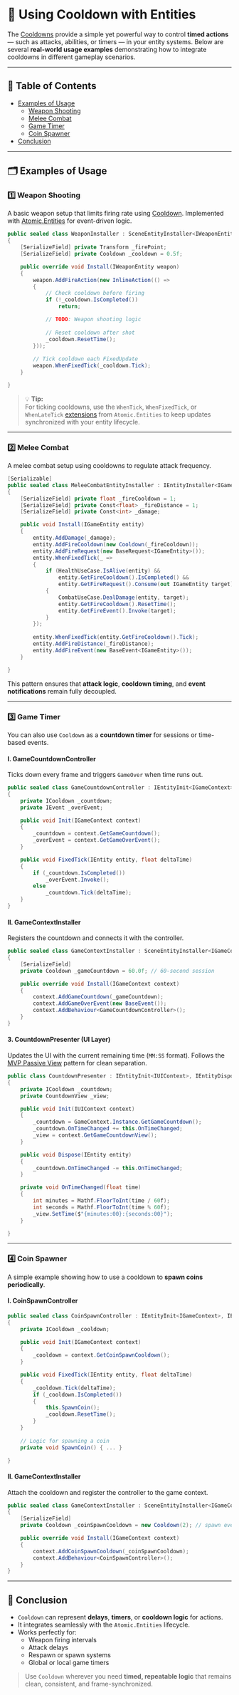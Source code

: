 # 📌 Using Cooldown with Entities

The [Cooldowns](../Elements/Time/Cooldowns.md) provide a simple yet powerful way to control **timed actions** —
such as attacks, abilities, or timers — in your entity systems.
Below are several **real-world usage examples** demonstrating how to integrate cooldowns in different gameplay
scenarios.

---

## 📑 Table of Contents

- [Examples of Usage](#-examples-of-usage)
  - [Weapon Shooting](#ex1)
  - [Melee Combat](#ex2)
  - [Game Timer](#ex3)
  - [Coin Spawner](#ex4)
- [Conclusion](#-conclusion)

---

## 🗂 Examples of Usage

<div id="ex1"></div>

### 1️⃣ Weapon Shooting

A basic weapon setup that limits firing rate using [Cooldown](../Elements/Time/Cooldown.md).
Implemented with [Atomic.Entities](../Entities/Manual.md) for event-driven logic.

```csharp
public sealed class WeaponInstaller : SceneEntityInstaller<IWeaponEntity>
{
    [SerializeField] private Transform _firePoint;
    [SerializeField] private Cooldown _cooldown = 0.5f;

    public override void Install(IWeaponEntity weapon)
    {
        weapon.AddFireAction(new InlineAction(() =>
        {
            // Check cooldown before firing
            if (!_cooldown.IsCompleted())
                return;

            // TODO: Weapon shooting logic
            
            // Reset cooldown after shot
            _cooldown.ResetTime();
        }));
        
        // Tick cooldown each FixedUpdate
        weapon.WhenFixedTick(_cooldown.Tick);
    }

}
```

> 💡 **Tip:**  
> For ticking cooldowns, use the `WhenTick`, `WhenFixedTick`, or
`WhenLateTick` [extensions](../Entities/Lifecycle/Extensions.md) from `Atomic.Entities` 
> to keep updates synchronized with your entity lifecycle.

---

<div id="ex2"></div>

### 2️⃣ Melee Combat

A melee combat setup using cooldowns to regulate attack frequency.

```csharp
[Serializable]
public sealed class MeleeCombatEntityInstaller : IEntityInstaller<IGameEntity>
{
    [SerializeField] private float _fireCooldown = 1;
    [SerializeField] private Const<float> _fireDistance = 1;
    [SerializeField] private Const<int> _damage;

    public void Install(IGameEntity entity)
    {
        entity.AddDamage(_damage);
        entity.AddFireCooldown(new Cooldown(_fireCooldown));
        entity.AddFireRequest(new BaseRequest<IGameEntity>());
        entity.WhenFixedTick(_ =>
        {
            if (HealthUseCase.IsAlive(entity) &&
                entity.GetFireCooldown().IsCompleted() &&
                entity.GetFireRequest().Consume(out IGameEntity target))
            {
                CombatUseCase.DealDamage(entity, target);
                entity.GetFireCooldown().ResetTime();
                entity.GetFireEvent().Invoke(target);
            }
        });
        
        entity.WhenFixedTick(entity.GetFireCooldown().Tick);
        entity.AddFireDistance(_fireDistance);
        entity.AddFireEvent(new BaseEvent<IGameEntity>());
    }

}
```

This pattern ensures that **attack logic**, **cooldown timing**, and **event notifications** remain fully decoupled.

---

<div id="ex3"></div>

### 3️⃣ Game Timer

You can also use `Cooldown` as a **countdown timer** for sessions or time-based events.

#### I. GameCountdownController

Ticks down every frame and triggers `GameOver` when time runs out.

```csharp
public sealed class GameCountdownController : IEntityInit<IGameContext>, IEntityFixedTick
{
    private ICooldown _countdown;
    private IEvent _overEvent;

    public void Init(IGameContext context)
    {
        _countdown = context.GetGameCountdown();
        _overEvent = context.GetGameOverEvent();
    }

    public void FixedTick(IEntity entity, float deltaTime)
    {
        if (_countdown.IsCompleted())
            _overEvent.Invoke();
        else
            _countdown.Tick(deltaTime);
    }
}
```

#### II. GameContextInstaller

Registers the countdown and connects it with the controller.

```csharp
public sealed class GameContextInstaller : SceneEntityInstaller<IGameContext>
{
    [SerializeField] 
    private Cooldown _gameCountdown = 60.0f; // 60-second session

    public override void Install(IGameContext context)
    {
        context.AddGameCountdown(_gameCountdown);
        context.AddGameOverEvent(new BaseEvent());
        context.AddBehaviour<GameCountdownController>();
    }
}
```

#### 3. CountdownPresenter (UI Layer)

Updates the UI with the current remaining time (`MM:SS` format). 
Follows the [MVP Passive View](https://martinfowler.com/eaaDev/PassiveScreen.html) pattern for clean separation.

```csharp
public class CountdownPresenter : IEntityInit<IUIContext>, IEntityDispose
{
    private ICooldown _countdown;
    private CountdownView _view;

    public void Init(IUIContext context)
    {
        _countdown = GameContext.Instance.GetGameCountdown();
        _countdown.OnTimeChanged += this.OnTimeChanged;
        _view = context.GetGameCountdownView();
    }

    public void Dispose(IEntity entity)
    {
        _countdown.OnTimeChanged -= this.OnTimeChanged;
    }

    private void OnTimeChanged(float time)
    {
        int minutes = Mathf.FloorToInt(time / 60f);
        int seconds = Mathf.FloorToInt(time % 60f);
        _view.SetTime($"{minutes:00}:{seconds:00}");
    }

}
```

---

<div id="ex4"></div>

### 4️⃣ Coin Spawner

A simple example showing how to use a cooldown to **spawn coins periodically**.

#### I. CoinSpawnController

```csharp
public sealed class CoinSpawnController : IEntityInit<IGameContext>, IEntityFixedTick
{
    private ICooldown _cooldown;

    public void Init(IGameContext context)
    {
        _cooldown = context.GetCoinSpawnCooldown();
    }

    public void FixedTick(IEntity entity, float deltaTime)
    {
        _cooldown.Tick(deltaTime);
        if (_cooldown.IsCompleted())
        {
            this.SpawnCoin();
            _cooldown.ResetTime();
        }
    }
    
    // Logic for spawning a coin
    private void SpawnCoin() { ... }

}
```

#### II. GameContextInstaller

Attach the cooldown and register the controller to the game context.

```csharp
public sealed class GameContextInstaller : SceneEntityInstaller<IGameContext>
{
    [SerializeField]
    private Cooldown _coinSpawnCooldown = new Cooldown(2); // spawn every 2 seconds

    public override void Install(IGameContext context)
    {
        context.AddCoinSpawnCooldown(_coinSpawnCooldown);
        context.AddBehaviour<CoinSpawnController>();
    }
}
```

---

## 🏁 Conclusion

- `Cooldown` can represent **delays**, **timers**, or **cooldown logic** for actions.
- It integrates seamlessly with the `Atomic.Entities` lifecycle.
- Works perfectly for:
    - Weapon firing intervals
    - Attack delays
    - Respawn or spawn systems
    - Global or local game timers

> Use `Cooldown` wherever you need **timed, repeatable logic** that remains clean, consistent, and frame-synchronized.










<!--

# 📌 Using Cooldown with Entities

Below are real-world examples of using the `Cooldown` class in different gameplay scenarios.

### Example #1: Weapon Shooting

Cooldown for a weapon that shoots bullets. Implemented with `Atomic.Entities` to handle the firing logic.

```csharp
public sealed class WeaponInstaller : SceneEntityInstaller<IWeaponEntity>
{
    [SerializeField] private Transform _firePoint;
    [SerializeField] private Cooldown _cooldown = 0.5f;

    public override void Install(IWeaponEntity weapon)
    {
        weapon.AddFireAction(new InlineAction(() =>
        {
            // Check cooldown before firing
            if (!_cooldown.IsCompleted())
                return;

            // TODO: weapon shooting logic
            
            // Reset cooldown after shot
            _cooldown.ResetTime();
        }));
        
        // Tick cooldown each FixedUpdate
        weapon.WhenFixedTick(_cooldown.Tick);
    }
}
```

> [!TIP]  
> For ticking cooldowns it’s convenient to use `WhenTick`/`WhenFixedTick`/`WhenLateTick` extensions for `IEntity` from
`Atomic.Entities` to synchronize updates.

---

### Example #2: Melee Combat

The same approach works for melee attacks.  
Here is a more complete combat setup with cooldown control.

```csharp
[Serializable]
public sealed class MeleeCombatEntityInstaller : IEntityInstaller<IGameEntity>
{
    [SerializeField] private float _fireCooldown = 1;
    [SerializeField] private Const<float> _fireDistance = 1;
    [SerializeField] private Const<int> _damage;
    
    public void Install(IGameEntity entity)
    {
        entity.AddDamage(_damage);
        entity.AddFireCooldown(new Cooldown(_fireCooldown));
        entity.AddFireRequest(new BaseRequest<IGameEntity>());
        entity.WhenFixedTick(_ =>
        {
            if (LifeUseCase.IsAlive(entity) &&
                entity.GetFireCooldown().IsCompleted() &&
                entity.GetFireRequest().Consume(out IGameEntity target))
            {
                DamageUseCase.DealDamage(entity, target);
                entity.GetFireCooldown().ResetTime();
                entity.GetFireEvent().Invoke(target);
            }
        });
        
        entity.WhenFixedTick(entity.GetFireCooldown().Tick);
        entity.AddFireDistance(_fireDistance);
        entity.AddFireEvent(new BaseEvent<IGameEntity>());
    }
}
```

---

### Example #3: Game Timer

Using `Cooldown` as a countdown timer for game sessions.

#### 1. Countdown Controller

Reduces the countdown each frame (`FixedTick`).  
When the timer reaches zero, the `GameOver` event is triggered.

```csharp
public sealed class GameCountdownController : IEntityInit<IGameContext>, IEntityFixedTick
{
    private ICooldown _countdown;
    private IEvent _overEvent;

    public void Init(IGameContext context)
    {
        _countdown = context.GetGameCountdown();
        _overEvent = context.GetGameOverEvent();
    }

    public void FixedTick(IEntity entity, float deltaTime)
    {
        if (_countdown.IsCompleted())
            _overEvent.Invoke();
        else
            _countdown.Tick(deltaTime);
    }
}
```

#### 2. Countdown Installing

The `Cooldown` is initialized with `60` seconds.  
The countdown and `GameOverEvent` are registered in the game context, and the controller is attached.

```csharp
public sealed class GameContextInstaller : SceneEntityInstaller<IGameContext>
{
    [SerializeField] private Cooldown _gameCountdown = 60.0f; // 60 seconds game session

    public override void Install(IGameContext context)
    {
        context.AddGameCountdown(_gameCountdown);
        context.AddGameOverEvent(new BaseEvent());
        context.AddBehaviour<GameCountdownController>();
    }
}
```

#### 3. Countdown Visualization

`CountdownPresenter` subscribes to the `OnTimeChanged` event and updates the UI view with the current time in `MM:SS`
format.  
Thanks to the [MVP Passive View](https://martinfowler.com/eaaDev/PassiveScreen.html) pattern, the UI stays simple and
reactive.

```csharp
public class CountdownPresenter : IEntityInit<IUIContext>, IEntityDispose
{
    private ICooldown _countdown;
    private CountdownView _view;

    public void Init(IUIContext context)
    {
        _countdown = GameContext.Instance.GetGameCountdown();
        _countdown.OnTimeChanged += this.OnTimeChanged;
        _view = context.GetGameCountdownView();
    }

    public void Dispose(IEntity entity)
    {
        _countdown.OnTimeChanged -= this.OnTimeChanged;
    }

    private void OnTimeChanged(float time)
    {
        int minutes = Mathf.FloorToInt(time / 60f);
        int seconds = Mathf.FloorToInt(time % 60f);
        _view.SetTime($"{minutes:00}:{seconds:00}");
    }
}
```


## 🗂 Example of Usage

The following example demonstrates how to use **cooldown** for spawning coins as game objects in a scene, together with
the `Atomic.Entities` framework.


#### 1. Create `CoinSpawnController`

```csharp
public sealed class CoinSpawnController : IEntityInit<IGameContext>, IEntityFixedTick
{
    private ICooldown _cooldown;

    public void Init(IGameContext context)
    {
        _cooldown = context.GetCoinSpawnCooldown();
    }

    public void FixedTick(IEntity entity, float deltaTime)
    {
        _cooldown.Tick(deltaTime);
        if (_cooldown.IsCompleted())
        {
            this.SpawnCoin();
            _cooldown.ResetTime();
        }
    }
    
    // Logic for spawning a coin
    private void SpawnCoin() { ... }
}
```

#### 2. Attach `Cooldown` to `GameContextInstaller`

Below we bind the `Cooldown` implementation and attach the coin spawn controller.

```csharp
public sealed class GameContextInstaller : SceneEntityInstaller<IGameContext>
{
    // Using Cooldown as implementation
    [SerializeField] 
    private Cooldown _coinSpawnCooldown = new Cooldown(2);

    public override void Install(IGameContext context)
    {
        // Register cooldown
        context.AddCoinSpawnCooldown(_coinSpawnCooldown);
        
        // Register coin spawn logic
        context.AddBehaviour<CoinSpawnController>();
    }
}
```

-->